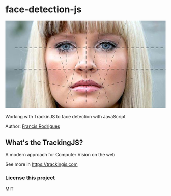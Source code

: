 # face-detection-js #

![](screens/face-detection.jpg)

Working with TrackinJS to face detection with JavaScript

Author: [Francis Rodrigues](https://github.com/francisrod01)


## What's the TrackingJS? ##

A modern approach for Computer Vision on the web

See more in https://trackingjs.com


### License this project ###

MIT
